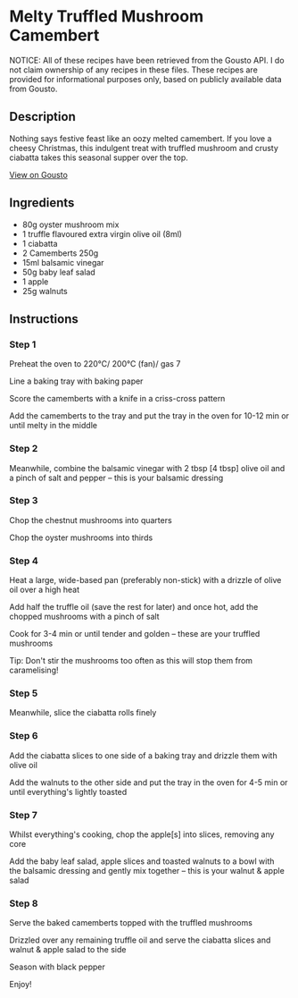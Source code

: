 # Melty Truffled Mushroom Camembert

NOTICE: All of these recipes have been retrieved from the Gousto API. I do not claim ownership of any recipes in these files. These recipes are provided for informational purposes only, based on publicly available data from Gousto.

## Description

Nothing says festive feast like an oozy melted camembert. If you love a cheesy Christmas, this indulgent treat with truffled mushroom and crusty ciabatta takes this seasonal supper over the top.

[View on Gousto](https://www.gousto.co.uk/recipes/cookbook/melty-truffled-mushroom-camembert)

## Ingredients

- 80g oyster mushroom mix
- 1 truffle flavoured extra virgin olive oil (8ml)
- 1 ciabatta 
- 2 Camemberts 250g
- 15ml balsamic vinegar
- 50g baby leaf salad
- 1 apple
- 25g walnuts 

## Instructions


### Step 1

Preheat the oven to 220°C/ 200°C (fan)/ gas 7

Line a baking tray with baking paper

Score the camemberts with a knife in a criss-cross pattern

Add the camemberts to the tray and put the tray in the oven for 10-12 min or until melty in the middle


### Step 2

Meanwhile, combine the balsamic vinegar with 2 tbsp <span class="text-danger">[4 tbsp]</span> olive oil and a pinch of salt and pepper – this is your balsamic dressing


### Step 3

Chop the chestnut mushrooms into quarters

Chop the oyster mushrooms into thirds


### Step 4

Heat a large, wide-based pan (preferably non-stick) with a drizzle of olive oil over a high heat

Add half the truffle oil (save the rest for later) and once hot, add the chopped mushrooms with a pinch of salt

Cook for 3-4 min or until tender and golden – these are your truffled mushrooms

Tip: Don't stir the mushrooms too often as this will stop them from caramelising!


### Step 5

Meanwhile, slice the ciabatta rolls finely


### Step 6

Add the ciabatta slices to one side of a baking tray and drizzle them with olive oil

Add the walnuts to the other side and put the tray in the oven for 4-5 min or until everything's lightly toasted


### Step 7

Whilst everything's cooking, chop the apple<span class="text-danger">[s]</span> into slices, removing any core

Add the baby leaf salad, apple slices and toasted walnuts to a bowl with the balsamic dressing and gently mix together – this is your walnut & apple salad

### Step 8

Serve the baked camemberts topped with the truffled mushrooms

Drizzled over any remaining truffle oil and serve the ciabatta slices and walnut & apple salad to the side

Season with black pepper

Enjoy!

